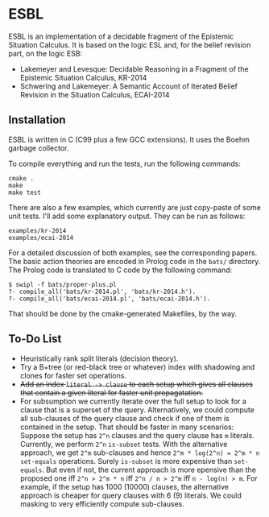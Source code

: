 # ESBL

ESBL is an implementation of a decidable fragment of the Epistemic Situation Calculus.
It is based on the logic ESL and, for the belief revision part, on the logic ESB:

* Lakemeyer and Levesque: Decidable Reasoning in a Fragment of the Epistemic Situation Calculus, KR-2014
* Schwering and Lakemeyer: A Semantic Account of Iterated Belief Revision in the Situation Calculus, ECAI-2014


## Installation

ESBL is written in C (C99 plus a few GCC extensions).
It uses the Boehm garbage collector.

To compile everything and run the tests, run the following commands:
```
cmake .
make
make test
```
There are also a few examples, which currently are just copy-paste of some unit tests.
I'll add some explanatory output.
They can be run as follows:
```
examples/kr-2014
examples/ecai-2014
```
For a detailed discussion of both examples, see the corresponding papers.
The basic action theories are encoded in Prolog code in the `bats/` directory.
The Prolog code is translated to C code by the following command:
```
$ swipl -f bats/proper-plus.pl
?- compile_all('bats/kr-2014.pl', 'bats/kr-2014.h').
?- compile_all('bats/ecai-2014.pl', 'bats/ecai-2014.h').
```
That should be done by the cmake-generated Makefiles, by the way.


## To-Do List

* Heuristically rank split literals (decision theory).
* Try a B+tree (or red-black tree or whatever) index with shadowing and clones for faster set operations.
* ~~Add an index `literal -> clause` to each setup which gives all clauses that contain a given literal for faster unit propagatation.~~
* For subsumption we currently iterate over the full setup to look for a clause that is a superset of the query.
  Alternatively, we could compute all sub-clauses of the query clause and check if one of them is contained in the setup.
  That should be faster in many scenarios:
  Suppose the setup has `2^n` clauses and the query clause has `m` literals.
  Currently, we perform `2^n` `is-subset` tests.
  With the alternative approach, we get `2^m` sub-clauses and hence `2^m * log(2^n) = 2^m * n` `set-equals` operations.
  Surely `is-subset` is more expensive than `set-equals`.
  But even if not, the current approach is more epensive than the proposed one iff `2^n > 2^m * n` iff `2^n / n > 2^m` iff `n - log(n) > m`.
  For example, if the setup has 1000 (10000) clauses, the alternative approach is cheaper for query clauses with 6 (9) literals.
  We could masking to very efficiently compute sub-clauses.

